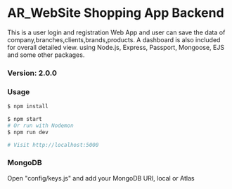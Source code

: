 # AR_WebSite Shopping App Backend

This is a user login and registration Web App
and user can save the data of company,branches,clients,brands,products.
A dashboard is also included for overall detailed view.
using Node.js, Express, Passport, Mongoose, EJS and some other packages.

### Version: 2.0.0

### Usage

```sh
$ npm install
```

```sh
$ npm start
# Or run with Nodemon
$ npm run dev

# Visit http://localhost:5000
```

### MongoDB

Open "config/keys.js" and add your MongoDB URI, local or Atlas
